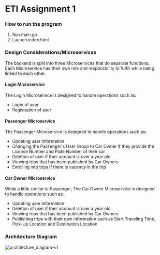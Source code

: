 # ETI Assignment 1

### How to run the program
1. Run main.go
2. Launch index.html 

### Design Considerations/Microservices
The backend is split into three Microservices that do separate functions. Each Microservice has their own role and responsbility to fulfill while being linked to each other.
#### Login Microservice
The Login Microservice is designed to handle operations such as:
- Login of user
- Registration of user
#### Passenger Microservice
The Passenger Microservice is designed to handle operations such as:
- Updating user information
- Changing the Passenger's User Group to Car Owner if they provide the License Number and Plate Number of their car
- Deletion of user if their account is over a year old
- Viewing trips that has been published by Car Owners
- Enrolling into trips if there is vacancy in the trip
#### Car Owner Microservice
While a little similar to Passenger, The Car Owner Microservice is designed to handle operations such as:
- Updating user information
- Deletion of user if their account is over a year old
- Viewing trips that has been published by Car Owners
- Publishing trips with their own information such as Start Traveling Time, Pick-Up Location and Destination Location



### Architecture Diagram
![architecture_diagram-v1](https://github.com/simon912/ETI-Assignment-1/assets/93958709/00d8026e-a4f0-4dce-ad44-0e1aab2c1365)
